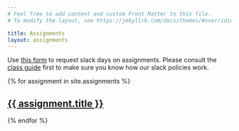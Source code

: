 ```yaml
---
# Feel free to add content and custom Front Matter to this file.
# To modify the layout, see https://jekyllrb.com/docs/themes/#overriding-theme-defaults

title: Assignments
layout: assignments
---
```


Use [this form](https://forms.gle/CHheiJq4XhA88rjWA) to request slack days on assignments. Please consult the [class guide](https://61040-fa22.github.io/about/) first to make sure you know how our slack policies work. 

{% for assignment in site.assignments %}
  <h2>
    <a href="{{ assignment.url }}">
      {{ assignment.title }}
    </a>
  </h2>
{% endfor %}